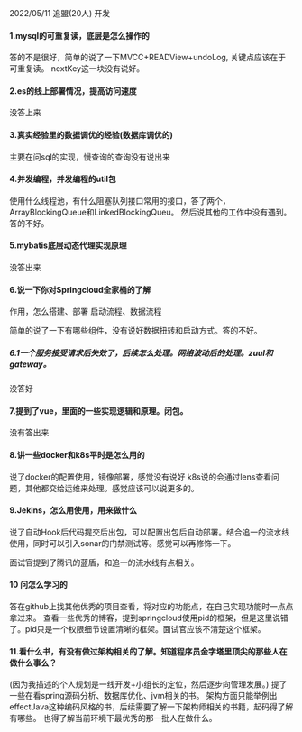 2022/05/11  追盟(20人)  开发

#### 1.mysql的可重复读，底层是怎么操作的
答的不是很好，简单的说了一下MVCC+READView+undoLog, 关键点应该在于可重复读。
nextKey这一块没有说好。



#### 2.es的线上部署情况，提高访问速度
没答上来

#### 3.真实经验里的数据调优的经验(数据库调优的)
主要在问sql的实现，慢查询的查询没有说出来

#### 4.并发编程，并发编程的util包
使用什么线程池，有什么阻塞队列接口常用的接口，答了两个，ArrayBlockingQueue和LinkedBlockingQueu。
然后说其他的工作中没有遇到。答的不好。

#### 5.mybatis底层动态代理实现原理
没答出来

#### 6.说一下你对Springcloud全家桶的了解
作用，怎么搭建、部署
启动流程、数据流程

简单的说了一下有哪些组件，没有说好数据扭转和启动方式。答的不好。

##### 6.1一个服务接受请求后失效了，后续怎么处理。网络波动后的处理。zuul和gateway。
没答好


#### 7.提到了vue，里面的一些实现逻辑和原理。闭包。
没有答出来

#### 8.讲一些docker和k8s平时是怎么用的
说了docker的配置使用，镜像部署，感觉没有说好
k8s说的会通过lens查看问题，其他都交给运维来处理。感觉应该可以说更多的。

#### 9.Jekins，怎么用使用，用来做什么
说了自动Hook后代码提交后出包，可以配置出包后自动部署。结合追一的流水线使用，同时可以引入sonar的门禁测试等。感觉可以再修饰一下。

面试官提到了腾讯的蓝盾，和追一的流水线有点相关。

#### 10 问怎么学习的
答在github上找其他优秀的项目查看，将对应的功能点，在自己实现功能时一点点拿过来。
查看一些优秀的博客，提到springcloud使用pid的框架，但是这里说错了。pid只是一个权限细节设置清晰的框架。面试官应该不清楚这个框架。

#### 11.看什么书，有没有做过架构相关的了解。知道程序员金字塔里顶尖的那些人在做什么事么？
(因为我描述的个人规划是一线开发+小组长的定位，然后逐步向管理发展。)
提了一些在看spring源码分析、数据库优化、jvm相关的书。
架构方面只能举例出effectJava这种编码风格的书，后续需要了解一下架构师相关的书籍，起码得了解有哪些。
也得了解当前环境下最优秀的那一批人在做什么。
